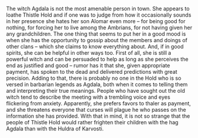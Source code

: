 The witch Agdala is not the most amenable person in town. She appears to loathe Thistle Hold and if one was to judge from how it occasionally sounds in her presence she hates her son Alomar even more – for being good for nothing, for forcing her to live among the Ambrians, for not having given her any grandchildren. The one thing that seems to put her in a good mood is when she has the opportunity to gossip about the members and doings of other clans – which she claims to know everything about. And, if in good spirits, she can be helpful in other ways too. First of all, she is still a powerful witch and can be persuaded to help as long as she perceives the end as justified and good – rumor has it that she, given appropriate payment, has spoken to the dead and delivered predictions with great precision. Adding to that, there is probably no one in the Hold who is so versed in barbarian legends as Agdala, both when it comes to telling them and interpreting their true meanings. People who have sought out the old witch tend to describe the meeting with a trembling voice and eyes flickering from anxiety. Apparently, she prefers favors to thaler as payment, and she threatens everyone that curses will plague he who passes on the information she has provided. With that in mind, it is not so strange that the people of Thistle Hold would rather frighten their children with the hag Agdala than with the Huldra of Karvosti.